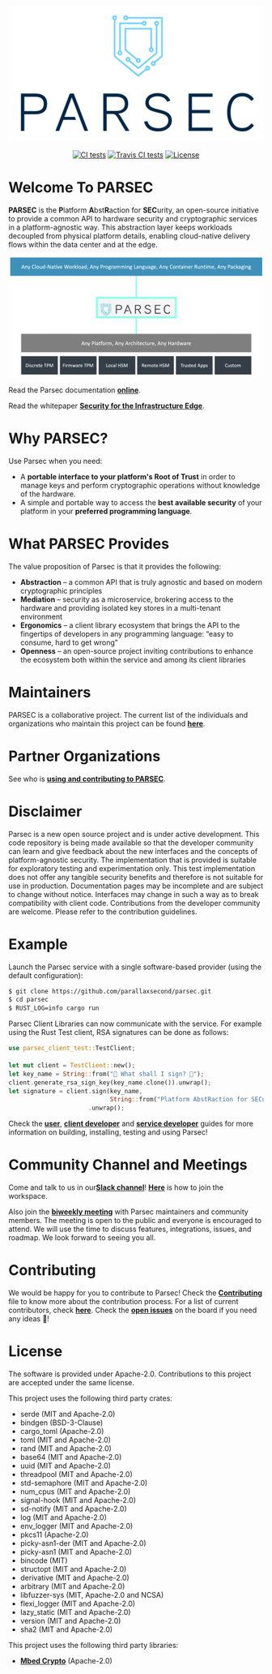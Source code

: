 <!--
  -- Copyright (c) 2019, Arm Limited, All Rights Reserved
  -- SPDX-License-Identifier: Apache-2.0
  --
  -- Licensed under the Apache License, Version 2.0 (the "License"); you may
  -- not use this file except in compliance with the License.
  -- You may obtain a copy of the License at
  --
  -- http://www.apache.org/licenses/LICENSE-2.0
  --
  -- Unless required by applicable law or agreed to in writing, software
  -- distributed under the License is distributed on an "AS IS" BASIS, WITHOUT
  -- WARRANTIES OR CONDITIONS OF ANY KIND, either express or implied.
  -- See the License for the specific language governing permissions and
  -- limitations under the License.
--->

<p align="center">
  <img src="./doc/images/parsec/ARM1007_PARSEC Logo_ST2_RGB_Stacked_Colour.png" alt="Parsec logo"/>
  <br><br>
  <a href="https://github.com/parallaxsecond/parsec/actions?query=workflow%3A%22Continuous+Integration%22"><img src="https://github.com/parallaxsecond/parsec/workflows/Continuous%20Integration/badge.svg" alt="CI tests"/></a>
  <a href="https://travis-ci.com/parallaxsecond/parsec"><img src="https://travis-ci.com/parallaxsecond/parsec.svg?branch=master" alt="Travis CI tests"/></a>
  <a href="https://opensource.org/licenses/Apache-2.0"><img src="https://img.shields.io/badge/License-Apache%202.0-blue.svg" alt="License"/></a>
</p>

# Welcome To PARSEC

**PARSEC** is the **P**latform **A**bst**R**action for **SEC**urity, an open-source initiative
to provide a common API to hardware security and cryptographic services in a platform-agnostic way. This abstraction layer keeps workloads decoupled from physical platform details, enabling cloud-native delivery flows within the data center and at the edge.

<p align="center">
  <img src="./doc/images/parsec/ParsecConceptDiagram.png" alt="Parsec Concept Diagram"/>
</p>

Read the Parsec documentation [**online**](https://parallaxsecond.github.io/parsec-book/).

Read the whitepaper [**Security for the Infrastructure Edge**](https://www.arm.com/-/media/global/people/Security-For-The-Infrastructure-Edge-White-paper-NDA).


# Why PARSEC?

Use Parsec when you need:

- A **portable interface to your platform's Root of Trust** in order to manage keys and perform cryptographic operations without knowledge of the hardware.
- A simple and portable way to access the **best available security** of your platform in your **preferred programming language**.

# What PARSEC Provides

The value proposition of Parsec is that it provides the following:

- **Abstraction** – a common API that is truly agnostic and based on modern cryptographic principles
- **Mediation** – security as a microservice, brokering access to the hardware and providing isolated key stores in a multi-tenant environment
- **Ergonomics** – a client library ecosystem that brings the API to the fingertips of developers in any programming language: “easy to consume, hard to get wrong”
- **Openness** – an open-source project inviting contributions to enhance the ecosystem both within the service and among its client libraries

# Maintainers

PARSEC is a collaborative project. The current list of the individuals and organizations who maintain this project can be found [**here**](./MAINTAINERS.toml).

# Partner Organizations

See who is [**using and contributing to PARSEC**](./PARTNERS.md).

# Disclaimer

Parsec is a new open source project and is under active development. This code repository is being made
available so that the developer community can learn and give feedback about the new interfaces and the concepts of platform-agnostic security.
The implementation that is provided is suitable for exploratory testing and experimentation only.
This test implementation does not offer any tangible security benefits and therefore is not
suitable for use in production. Documentation pages may be incomplete and are subject to change
without notice. Interfaces may change in such a way as to break compatibility with client code.
Contributions from the developer community are welcome. Please refer to the contribution guidelines.

# Example

Launch the Parsec service with a single software-based provider (using the default configuration):
```bash
$ git clone https://github.com/parallaxsecond/parsec.git
$ cd parsec
$ RUST_LOG=info cargo run
```

Parsec Client Libraries can now communicate with the service. For example using the Rust Test client,
RSA signatures can be done as follows:
```rust
use parsec_client_test::TestClient;

let mut client = TestClient::new();
let key_name = String::from("🔑 What shall I sign? 🔑");
client.generate_rsa_sign_key(key_name.clone()).unwrap();
let signature = client.sign(key_name,
                            String::from("Platform AbstRaction for SECurity").into_bytes())
                      .unwrap();
```

Check the [**user**](https://parallaxsecond.github.io/parsec-book/parsec_users.html), [**client developer**](https://parallaxsecond.github.io/parsec-book/parsec_client/index.html) and [**service developer**](https://parallaxsecond.github.io/parsec-book/parsec_service/index.html) guides for more information on building, installing, testing and using Parsec!

# Community Channel and Meetings

Come and talk to us in our[**Slack channel**](https://app.slack.com/client/T0JK1PCN6/CPMQ9D4H1)!
[**Here**](http://dockr.ly/slack) is how to join the workspace.

Also join the [**biweekly meeting**](https://calendar.google.com/calendar?cid=ZG9ja2VyLmNvbV9xcHAzbzl2aXBhbmE0NGllcmV1MjlvcHZkNEBncm91cC5jYWxlbmRhci5nb29nbGUuY29t)
with Parsec maintainers and community members.
The meeting is open to the public and everyone is encouraged to attend. We will use the time to
discuss features, integrations, issues, and roadmap. We look forward to seeing you all.

# Contributing

We would be happy for you to contribute to Parsec! Check the [**Contributing**](CONTRIBUTING.md)
file to know more about the contribution process. For a list of current contributors, check [**here**](CONTRIBUTORS.md). Check the [**open issues**](https://github.com/orgs/parallaxsecond/projects/1) on the board if you
need any ideas 🙂!

# License

The software is provided under Apache-2.0. Contributions to this project are accepted under the same license.

This project uses the following third party crates:
* serde (MIT and Apache-2.0)
* bindgen (BSD-3-Clause)
* cargo\_toml (Apache-2.0)
* toml (MIT and Apache-2.0)
* rand (MIT and Apache-2.0)
* base64 (MIT and Apache-2.0)
* uuid (MIT and Apache-2.0)
* threadpool (MIT and Apache-2.0)
* std-semaphore (MIT and Apache-2.0)
* num\_cpus (MIT and Apache-2.0)
* signal-hook (MIT and Apache-2.0)
* sd-notify (MIT and Apache-2.0)
* log (MIT and Apache-2.0)
* env\_logger (MIT and Apache-2.0)
* pkcs11 (Apache-2.0)
* picky-asn1-der (MIT and Apache-2.0)
* picky-asn1 (MIT and Apache-2.0)
* bincode (MIT)
* structopt (MIT and Apache-2.0)
* derivative (MIT and Apache-2.0)
* arbitrary (MIT and Apache-2.0)
* libfuzzer-sys (MIT, Apache-2.0 and NCSA)
* flexi_logger (MIT and Apache-2.0)
* lazy_static (MIT and Apache-2.0)
* version (MIT and Apache-2.0)
* sha2 (MIT and Apache-2.0)

This project uses the following third party libraries:
* [**Mbed Crypto**](https://github.com/ARMmbed/mbed-crypto) (Apache-2.0)
